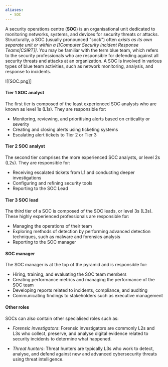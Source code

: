 ```yaml
---
aliases:
  - SOC
---
```

A security operations centre (**SOC**) is an organisational unit dedicated to monitoring networks, systems, and devices for security threats or attacks. Structurally, a SOC (usually pronounced "sock") often *exists as its own separate unit or within a [[Computer Security Incident Response Teams|CSIRT]]*. You may be familiar with the term blue team, which refers to the security professionals who are responsible for defending against all security threats and attacks at an organization. A SOC is involved in various types of blue team activities, such as network monitoring, analysis, and response to incidents. 

![[SOC.png]]

#### Tier 1 SOC analyst

The first tier is composed of the least experienced SOC analysts who are known as level 1s (L1s). They are responsible for:

- Monitoring, reviewing, and prioritising alerts based on criticality or severity
- Creating and closing alerts using ticketing systems
- Escalating alert tickets to Tier 2 or Tier 3

#### Tier 2 SOC analyst

The second tier comprises the more experienced SOC analysts, or level 2s (L2s). They are responsible for: 

- Receiving escalated tickets from L1 and conducting deeper investigations
- Configuring and refining security tools
- Reporting to the SOC Lead

#### Tier 3 SOC lead

The third tier of a SOC is composed of the SOC leads, or level 3s (L3s). These highly experienced professionals are responsible for:

- Managing the operations of their team
- Exploring methods of detection by performing advanced detection techniques, such as malware and forensics analysis
- Reporting to the SOC manager

#### SOC manager 

The SOC manager is at the top of the pyramid and is responsible for: 

- Hiring, training, and evaluating the SOC team members
- Creating performance metrics and managing the performance of the SOC team
- Developing reports related to incidents, compliance, and auditing
- Communicating findings to stakeholders such as executive management   

#### Other roles

SOCs can also contain other specialised roles such as: 

- *Forensic investigators*: Forensic investigators are commonly L2s and L3s who collect, preserve, and analyse digital evidence related to security incidents to determine what happened.

- *Threat hunters*: Threat hunters are typically L3s who work to detect, analyse, and defend against new and advanced cybersecurity threats using threat intelligence.